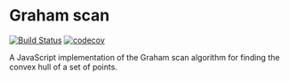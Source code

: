 
# Graham scan

[![Build Status](https://travis-ci.com/luciopaiva/graham-scan.svg?branch=master)](https://travis-ci.com/luciopaiva/graham-scan) [![codecov](https://codecov.io/gh/luciopaiva/graham-scan/branch/master/graph/badge.svg)](https://codecov.io/gh/luciopaiva/graham-scan)

A JavaScript implementation of the Graham scan algorithm for finding the convex hull of a set of points.
